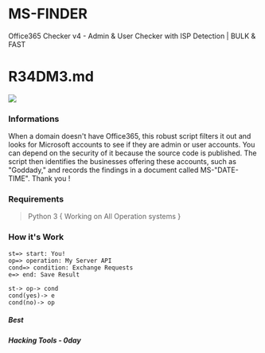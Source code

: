 # MS-FINDER
Office365 Checker v4 - Admin & User Checker with ISP Detection | BULK & FAST
 
# R34DM3.md

![](https://raw.githubusercontent.com/ta9ra9pa9/MS-FINDER/main/tag.png)

### Informations

When a domain doesn't have Office365, this robust script filters it out and looks for Microsoft accounts to see if they are admin or user accounts. You can depend on the security of it because the source code is published. The script then identifies the businesses offering these accounts, such as "Goddady," and records the findings in a document called MS-"DATE-TIME". Thank you !

### Requirements
> Python 3 { Working on All Operation systems }

### How it's Work

``` flow
st=> start: You!
op=> operation: My Server API
cond=> condition: Exchange Requests
e=> end: Save Result

st-> op-> cond
cond(yes)-> e
cond(no)-> op
```

##### Best
##### Hacking Tools - 0day
